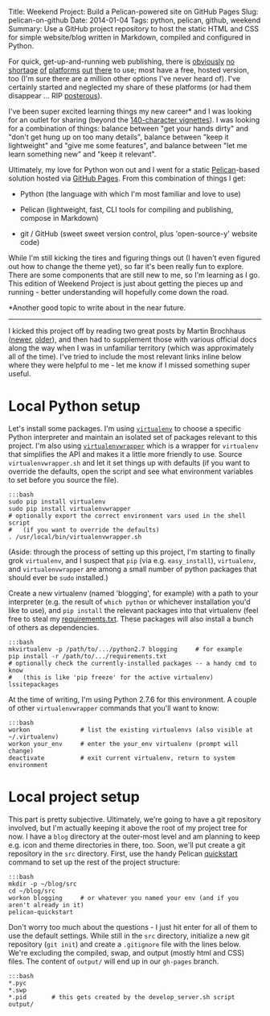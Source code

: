 Title: Weekend Project: Build a Pelican-powered site on GitHub Pages 
Slug: pelican-on-github
Date: 2014-01-04 
Tags: python, pelican, github, weekend
Summary: Use a GitHub project repository to host the static HTML and CSS for simple website/blog written in Markdown, compiled and configured in Python. 


For quick, get-up-and-running web publishing, there is [obviously](http://tumblr.com) [no](http://wordpress.com) [shortage](http://blogger.com) [of](http://medium.com) [platforms](http://ghost.org) [out](http://subtle.com) [there](http://typepad.com) to use; most have a free, hosted version, too (I'm sure there are a million other options I've never heard of). I've certainly started and neglected my share of these platforms (or had them disappear ... RIP [posterous](http://posterous.com)). 

I've been super excited learning things my new career\* and I was looking for an outlet for sharing (beyond the [140-character vignettes](http://twitter.com/jrmontag)). I was looking for a combination of things: balance between "get your hands dirty" and "don't get hung up on too many details", balance between "keep it lightweight" and "give me some features", and balance between "let me learn something new" and "keep it relevant". 

Ultimately, my love for Python won out and I went for a static [Pelican](https://pelican.readthedocs.org/)-based solution hosted via [GitHub Pages](http://pages.github.com/). From this combination of things I get:

- Python (the language with which I'm most familiar and love to use)

- Pelican (lightweight, fast, CLI tools for compiling and publishing, compose in Markdown) 

- git / GitHub (sweet sweet version control, plus 'open-source-y' website code)

While I'm still kicking the tires and figuring things out (I haven't even figured out how to change the theme yet), so far it's been really fun to explore. There are some components that are still new to me, so I'm learning as I go. This edition of Weekend Project is just about getting the pieces up and running - better understanding will hopefully come down the road.

\*Another good topic to write about in the near future. 

---

I kicked this project off by reading two great posts by Martin Brochhaus ([newer](http://martinbrochhaus.com/pelican2.html), [older](http://martinbrochhaus.com/pelican.html)), and then had to supplement those with various official docs along the way when I was in unfamiliar territory (which was approximately all of the time). I've tried to include the most relevant links inline below where they were helpful to me - let me know if I missed something super useful.


# Local Python setup 

Let's install some packages. I'm using [`virtualenv`](https://pypi.python.org/pypi/virtualenv) to choose a specific Python interpreter and maintain an isolated set of packages relevant to this project. I'm also using [`virtualenvwrapper`](http://virtualenvwrapper.readthedocs.org/en/latest/) which is a wrapper for `virtualenv` that simplifies the API and makes it a little more friendly to use. Source `virtualenvwrapper.sh` and let it set things up with defaults (if you want to override the defaults, open the script and see what environment variables to set before you source the file). 

    :::bash
    sudo pip install virtualenv
    sudo pip install virtualenvwrapper
    # optionally export the correct environment vars used in the shell script 
    #   (if you want to override the defaults)
    . /usr/local/bin/virtualenvwrapper.sh

(Aside: through the process of setting up this project, I'm starting to finally grok `virtualenv`, and I suspect that `pip` (via e.g. `easy_install`), `virtualenv`, and `virtualenvwrapper` are among a small number of python packages that should ever be `sudo` installed.) 

Create a new virtualenv (named 'blogging', for example) with a path to your interpreter (e.g. the result of `which python` or whichever installation you'd like to use), and `pip install` the relevant packages into that virtualenv (feel free to steal my [requirements.txt](https://github.com/jrmontag/jrmontag-blog/blob/master/requirements.txt). These packages will also install a bunch of others as dependencies.

    :::bash
    mkvirtualenv -p /path/to/.../python2.7 blogging     # for example
    pip install -r /path/to/.../requirements.txt
    # optionally check the currently-installed packages -- a handy cmd to know
    #   (this is like 'pip freeze' for the active virtualenv) 
    lssitepackages  

At the time of writing, I'm using Python 2.7.6 for this environment. A couple of other `virtualenvwrapper` commands that you'll want to know: 

    :::bash
    workon              # list the existing virtualenvs (also visible at ~/.virtualenv) 
    workon your_env     # enter the your_env virtualenv (prompt will change) 
    deactivate          # exit current virtualenv, return to system environment 

# Local project setup
This part is pretty subjective. Ultimately, we're going to have a git repository involved, but I'm actually keeping it above the root of my project tree for now. I have a `blog` directory at the outer-most level and am planning to keep e.g. icon and theme directories in there, too. Soon, we'll put create a git repository in the `src` directory. First, use the handy Pelican [quickstart](https://pelican.readthedocs.org/en/3.2/getting_started.html#kickstart-your-site) command to set up the rest of the project structure:

    :::bash
    mkdir -p ~/blog/src
    cd ~/blog/src
    workon blogging     # or whatever you named your env (and if you aren't already in it)
    pelican-quickstart

Don't worry too much about the questions - I just hit enter for all of them to use the default settings. While still in the `src` directory, initialize a new git repository (`git init`) and create a `.gitignore` file with the lines below. We're excluding the compiled, swap, and output (mostly html and CSS) files. The content of `output/` will end up in our `gh-pages` branch. 

    :::bash
    *.pyc
    *.swp
    *.pid       # this gets created by the develop_server.sh script
    output/ 




<!--
text

    :::
    blog
    |-- icons
    |-- plugins
    |-- themes
    |-- src
-->

